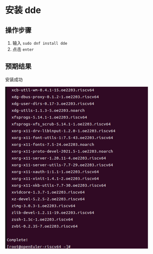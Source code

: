# 安装 dde

## 操作步骤

1. 输入 `sudo dnf install dde`
2. 点击 `enter`

## 预期结果

安装成功

![安装dde.png](../img/安装dde.png)
